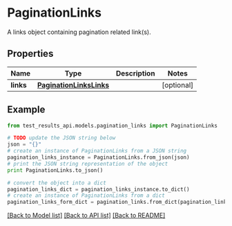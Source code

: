 # PaginationLinks

A links object containing pagination related link(s).

## Properties
Name | Type | Description | Notes
------------ | ------------- | ------------- | -------------
**links** | [**PaginationLinksLinks**](PaginationLinksLinks.md) |  | [optional] 

## Example

```python
from test_results_api.models.pagination_links import PaginationLinks

# TODO update the JSON string below
json = "{}"
# create an instance of PaginationLinks from a JSON string
pagination_links_instance = PaginationLinks.from_json(json)
# print the JSON string representation of the object
print PaginationLinks.to_json()

# convert the object into a dict
pagination_links_dict = pagination_links_instance.to_dict()
# create an instance of PaginationLinks from a dict
pagination_links_form_dict = pagination_links.from_dict(pagination_links_dict)
```
[[Back to Model list]](../README.md#documentation-for-models) [[Back to API list]](../README.md#documentation-for-api-endpoints) [[Back to README]](../README.md)


